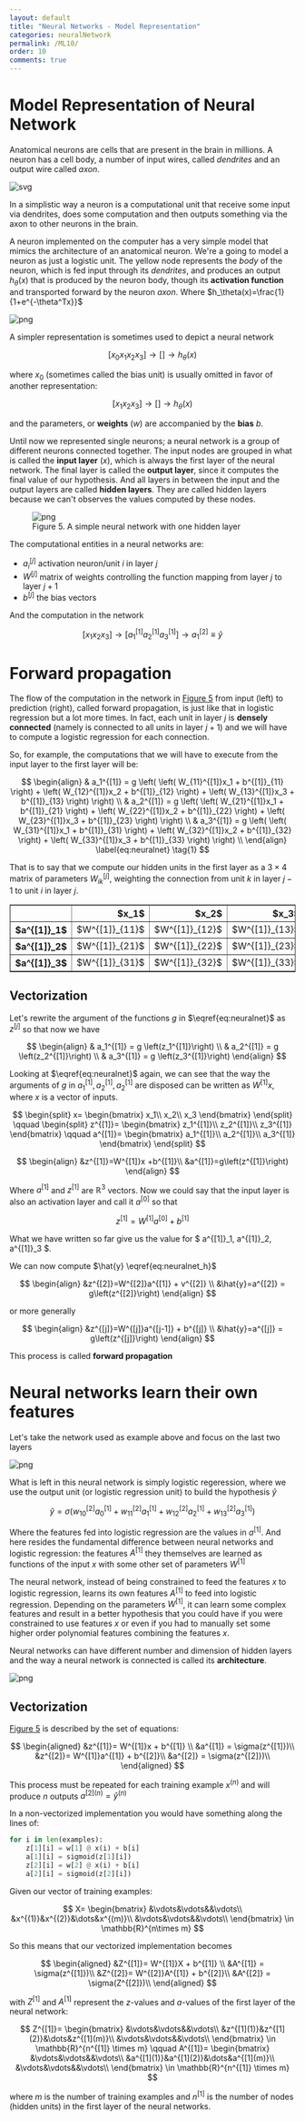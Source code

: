 ```yaml
---
layout: default
title: "Neural Networks - Model Representation"
categories: neuralNetwork
permalink: /ML10/
order: 10
comments: true
---
```


# Model Representation of Neural Network
Anatomical neurons are cells that are present in the brain in millions. A neuron has a cell body, a number of input wires, called *dendrites* and an output wire called *axon*.




    
![svg](ML-10-NeuralNetworkModelRepresentation_files/ML-10-NeuralNetworkModelRepresentation_2_0.svg)
    



In a simplistic way a neuron is a computational unit that receive some input via dendrites, does some computation and then outputs something via the axon to other neurons in the brain.

A neuron implemented on the computer has a very simple model that mimics the architecture of an anatomical neuron. We're a going to model a neuron as just a logistic unit. The yellow node represents the *body* of the neuron, which is fed input through its *dendrites*, and produces an output $h_\theta(x)$ that is produced by the neuron body, though its **activation function** and transported forward by the neuron *axon*. Where $h_\theta(x)=\frac{1}{1+e^{-\theta^Tx}}$


    
![png](ML-10-NeuralNetworkModelRepresentation_files/ML-10-NeuralNetworkModelRepresentation_4_0.png)
    


A simpler representation is sometimes used to depict a neural network

$$
[x_0x_1x_2x_3]\to[]\to h_\theta(x)
$$

where $x_0$ (sometimes called the bias unit) is usually omitted in favor of another representation:

$$
[x_1x_2x_3]\to[]\to h_\theta(x)
$$

and the parameters, or **weights** ($w$) are accompanied by the **bias** $b$.

Until now we represented single neurons; a neural network is a group of different neurons connected together. The input nodes are grouped in what is called the **input layer** ($x$), which is always the first layer of the neural network. The final layer is called the **output layer**, since it computes the final value of our hypothesis. And all layers in between the input and the output layers are called **hidden layers**. They are called hidden layers because we can't observes the values computed by these nodes.


    

<figure id="simpleann">
    <img src="{{site.baseurl}}/pages/ML-10-NeuralNetworkModelRepresentation_files/ML-10-NeuralNetworkModelRepresentation_7_0.png" alt="png">
    <figcaption>Figure 5. A simple neural network with one hidden layer</figcaption>
</figure>

The computational entities in a neural networks are:

* $a_i^{[j]}$  activation neuron/unit $i$ in layer $j$
* $W^{[j]}$ matrix of weights controlling the function mapping from layer $j$ to layer $j+1$ 
* $b^{[j]}$ the bias vectors

And the computation in the network

$$
\left[x_1 x_2 x_3 \right]\to \left[a_1^{[1]}a_2^{[1]}a_3^{[1]} \right]\to a_1^{[2]} \equiv \hat{y}
$$

# Forward propagation

The flow of the computation in the network in <a href="#simpleann">Figure 5</a> from input (left) to prediction (right), called forward propagation, is just like that in logistic regression but a lot more times. In fact, each unit in layer $j$ is **densely connected** (namely is connected to all units in layer $j+1$) and we will have to compute a logistic regression for each connection.

So, for example, the computations that we will have to execute from the input layer to the first layer will be:

$$
\begin{align}
& a_1^{[1]} =
g \left(
\left( W_{11}^{[1]}x_1 + b^{[1]}_{11} \right) + 
\left( W_{12}^{[1]}x_2 + b^{[1]}_{12} \right) +
\left( W_{13}^{[1]}x_3 + b^{[1]}_{13} \right)
\right) \\
& a_2^{[1]} = 
g \left(
\left( W_{21}^{[1]}x_1 + b^{[1]}_{21} \right) + 
\left( W_{22}^{[1]}x_2 + b^{[1]}_{22} \right) +
\left( W_{23}^{[1]}x_3 + b^{[1]}_{23} \right)
\right) \\
& a_3^{[1]} = 
g \left(
\left( W_{31}^{[1]}x_1 + b^{[1]}_{31} \right) + 
\left( W_{32}^{[1]}x_2 + b^{[1]}_{32} \right) +
\left( W_{33}^{[1]}x_3 + b^{[1]}_{33} \right)
\right) \\
\end{align}
\label{eq:neuralnet} \tag{1}
$$

That is to say that we compute our hidden units in the first layer as a $3\times 4$ matrix of parameters $W^{[j]}_{ik}$, weighting the connection from unit $k$ in layer $j-1$ to unit $i$ in layer $j$.






<div>
<style scoped>
    .dataframe tbody tr th:only-of-type {
        vertical-align: middle;
    }

    .dataframe tbody tr th {
        vertical-align: top;
    }

    .dataframe thead th {
        text-align: right;
    }
</style>
<table border="1" class="dataframe">
  <thead>
    <tr style="text-align: right;">
      <th></th>
      <th>$x_1$</th>
      <th>$x_2$</th>
      <th>$x_3$</th>
    </tr>
  </thead>
  <tbody>
    <tr>
      <th>$a^{[1]}_1$</th>
      <td>$W^{[1]}_{11}$</td>
      <td>$W^{[1]}_{12}$</td>
      <td>$W^{[1]}_{13}$</td>
    </tr>
    <tr>
      <th>$a^{[1]}_2$</th>
      <td>$W^{[1]}_{21}$</td>
      <td>$W^{[1]}_{22}$</td>
      <td>$W^{[1]}_{23}$</td>
    </tr>
    <tr>
      <th>$a^{[1]}_3$</th>
      <td>$W^{[1]}_{31}$</td>
      <td>$W^{[1]}_{32}$</td>
      <td>$W^{[1]}_{33}$</td>
    </tr>
  </tbody>
</table>
</div>



## Vectorization
Let's rewrite the argument of the functions $g$ in $\eqref{eq:neuralnet}$ as $z^{[j]}$ so that now we have

$$
\begin{align}
& a_1^{[1]} = g \left(z_1^{[1]}\right) \\
& a_2^{[1]} = g \left(z_2^{[1]}\right) \\
& a_3^{[1]} = g \left(z_3^{[1]}\right)
\end{align}
$$

Looking at $\eqref{eq:neuralnet}$ again, we can see that the way the arguments of $g$ in $a_1^{[1]}, a_2^{[1]}, a_2^{[1]}$ are disposed can be written as $W^{[1]}x$, where $x$ is a vector of inputs.

$$
\begin{split}
x=
\begin{bmatrix}
x_1\\
x_2\\
x_3
\end{bmatrix}
\end{split}
\qquad
\begin{split}
z^{[1]}=
\begin{bmatrix}
z_1^{[1]}\\
z_2^{[1]}\\
z_3^{[1]}
\end{bmatrix}
\qquad
a^{[1]}=
\begin{bmatrix}
a_1^{[1]}\\
a_2^{[1]}\\
a_3^{[1]}
\end{bmatrix}
\end{split}
$$

$$
\begin{align}
&z^{[1]}=W^{[1]}x +b^{[1]}\\
&a^{[1]}=g\left(z^{[1]}\right)
\end{align}
$$

Where $a^{[1]}$ and $z^{[1]}$ are $\mathbb{R}^3$ vectors. Now we could say that the input layer is also an activation layer and call it $a^{[0]}$ so that

$$
z^{[1]}=W^{[1]}a^{[0]} + b^{[1]}
$$

What we have written so far give us the value for $ a^{[1]}_1, a^{[1]}_2, a^{[1]}_3 $.

We can now compute $\hat{y} \eqref{eq:neuralnet_h}$

$$
\begin{align}
&z^{[2]}=W^{[2]}a^{[1]} + v^{[2]} \\
&\hat{y}=a^{[2]} = g\left(z^{[2]}\right)
\end{align}
$$

or more generally

$$
\begin{align}
&z^{[j]}=W^{[j]}a^{[j-1]} + b^{[j]} \\
&\hat{y}=a^{[j]} = g\left(z^{[j]}\right)
\end{align}
$$


This process is called **forward propagation**

# Neural networks learn their own features
Let's take the network used as example above and focus on the last two layers


    
![png](ML-10-NeuralNetworkModelRepresentation_files/ML-10-NeuralNetworkModelRepresentation_13_0.png)
    


What is left in this neural network is simply logistic regeression, where we use the output unit (or logistic regression unit) to build the hypothesis $\hat{y}$

$$
\hat{y} = \sigma \left(w_{10}^{[2]}a_0^{[1]}+w_{11}^{[2]}a_1^{[1]}+w_{12}^{[2]}a_2^{[1]}+ w_{13}^{[2]}a_3^{[1]} \right)
$$

Where the features fed into logistic regression are the values in $a^{[1]}$. And here resides the fundamental difference between neural networks and logistic regression: the features $A^{[1]}$ they themselves are learned as functions of the input $x$ with some other set of parameters $W^{[1]}$

The neural network, instead of being constrained to feed the features $x$ to logistic regression, learns its own features $A^{[1]}$ to feed into logistic regression. Depending on the parameters $W^{[1]}$, it can learn some complex features and result in a better hypothesis that you could have if you were constrained to use features $x$ or even if you had to manually set some higher order polynomial features combining the features $x$.

Neural networks can have different number and dimension of hidden layers and the way a neural network is connected is called its **architecture**.


    
![png](ML-10-NeuralNetworkModelRepresentation_files/ML-10-NeuralNetworkModelRepresentation_15_0.png)
    


## Vectorization
<a href="#simpleann">Figure 5</a> is described by the set of equations:

$$
\begin{aligned}
&z^{[1]}= W^{[1]}x + b^{[1]} \\
&a^{[1]} = \sigma(z^{[1]})\\
&z^{[2]}= W^{[1]}a^{[1]} + b^{[2]}\\
&a^{[2]} = \sigma(z^{[2]})\\
\end{aligned}
$$

This process must be repeated for each training example $x^{(n)}$ and will produce $n$ outputs $a^{[2](n)} = \hat{y}^{(n)}$

In a non-vectorized implementation you would have something along the lines of:

```python
for i in len(examples):
    z[1][i] = w[1] @ x(i) + b[i]
    a[1][i] = sigmoid(z[1][i])
    z[2][i] = w[2] @ x(i) + b[i]
    a[2][i] = sigmoid(z[2][i])
```

Given our vector of training examples:

$$
X=
\begin{bmatrix}
&\vdots&\vdots&&\vdots\\
&x^{(1)}&x^{(2)}&\dots&x^{(m)}\\
&\vdots&\vdots&&\vdots\\
\end{bmatrix} \in \mathbb{R}^{n\times m}
$$

So this means that our vectorized implementation becomes

$$
\begin{aligned}
&Z^{[1]}= W^{[1]}X + b^{[1]} \\
&A^{[1]} = \sigma(z^{[1]})\\
&Z^{[2]}= W^{[2]}A^{[1]} + b^{[2]}\\
&A^{[2]} = \sigma(Z^{[2]})\\
\end{aligned}
$$

with $Z^{[1]}$ and $A^{[1]}$ represent the $z$-values and $a$-values of the first layer of the neural network:

$$
Z^{[1]}=
\begin{bmatrix}
&\vdots&\vdots&&\vdots\\
&z^{[1](1)}&z^{[1](2)}&\dots&z^{[1](m)}\\
&\vdots&\vdots&&\vdots\\
\end{bmatrix} \in \mathbb{R}^{n^{[1]} \times m} 
\qquad 
A^{[1]}=
\begin{bmatrix}
&\vdots&\vdots&&\vdots\\
&a^{[1](1)}&a^{[1](2)}&\dots&a^{[1](m)}\\
&\vdots&\vdots&&\vdots\\
\end{bmatrix} \in \mathbb{R}^{n^{[1]} \times m}
$$

where $m$ is the number of training examples and $n^{[1]}$ is the number of nodes (hidden units) in the first layer of the neural networks.
